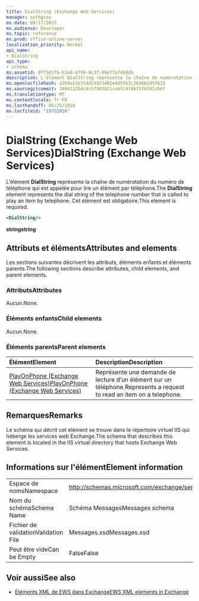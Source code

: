 ```yaml
---
title: DialString (Exchange Web Services)
manager: sethgros
ms.date: 09/17/2015
ms.audience: Developer
ms.topic: reference
ms.prod: office-online-server
localization_priority: Normal
api_name:
- DialString
api_type:
- schema
ms.assetid: 077501f6-b3a8-4799-8c37-09e77af49ddb
description: L’élément DialString représente la chaîne de numérotation du numéro de téléphone qui est appelée pour lire un élément par téléphone. Cet élément est obligatoire.
ms.openlocfilehash: a2b9a12e714d29923402e4d5563c26b6b2d5f632
ms.sourcegitcommit: 34041125dc8c5f993b21cebfc4f8b72f0fd2cb6f
ms.translationtype: MT
ms.contentlocale: fr-FR
ms.lasthandoff: 06/25/2018
ms.locfileid: "19755916"
---
```

# <a name="dialstring-exchange-web-services"></a><span data-ttu-id="06e7c-104">DialString (Exchange Web Services)</span><span class="sxs-lookup"><span data-stu-id="06e7c-104">DialString (Exchange Web Services)</span></span>

<span data-ttu-id="06e7c-105">L’élément **DialString** représente la chaîne de numérotation du numéro de téléphone qui est appelée pour lire un élément par téléphone.</span><span class="sxs-lookup"><span data-stu-id="06e7c-105">The **DialString** element represents the dial string of the telephone number that is called to play an item by telephone.</span></span> <span data-ttu-id="06e7c-106">Cet élément est obligatoire.</span><span class="sxs-lookup"><span data-stu-id="06e7c-106">This element is required.</span></span> 
  
```xml
<DialString/>
```

 <span data-ttu-id="06e7c-107">**string**</span><span class="sxs-lookup"><span data-stu-id="06e7c-107">**string**</span></span>
## <a name="attributes-and-elements"></a><span data-ttu-id="06e7c-108">Attributs et éléments</span><span class="sxs-lookup"><span data-stu-id="06e7c-108">Attributes and elements</span></span>

<span data-ttu-id="06e7c-109">Les sections suivantes décrivent les attributs, éléments enfants et éléments parents.</span><span class="sxs-lookup"><span data-stu-id="06e7c-109">The following sections describe attributes, child elements, and parent elements.</span></span>
  
### <a name="attributes"></a><span data-ttu-id="06e7c-110">Attributs</span><span class="sxs-lookup"><span data-stu-id="06e7c-110">Attributes</span></span>

<span data-ttu-id="06e7c-111">Aucun.</span><span class="sxs-lookup"><span data-stu-id="06e7c-111">None.</span></span>
  
### <a name="child-elements"></a><span data-ttu-id="06e7c-112">Éléments enfants</span><span class="sxs-lookup"><span data-stu-id="06e7c-112">Child elements</span></span>

<span data-ttu-id="06e7c-113">Aucun.</span><span class="sxs-lookup"><span data-stu-id="06e7c-113">None.</span></span>
  
### <a name="parent-elements"></a><span data-ttu-id="06e7c-114">Éléments parents</span><span class="sxs-lookup"><span data-stu-id="06e7c-114">Parent elements</span></span>

|<span data-ttu-id="06e7c-115">**Élément**</span><span class="sxs-lookup"><span data-stu-id="06e7c-115">**Element**</span></span>|<span data-ttu-id="06e7c-116">**Description**</span><span class="sxs-lookup"><span data-stu-id="06e7c-116">**Description**</span></span>|
|:-----|:-----|
|[<span data-ttu-id="06e7c-117">PlayOnPhone (Exchange Web Services)</span><span class="sxs-lookup"><span data-stu-id="06e7c-117">PlayOnPhone (Exchange Web Services)</span></span>](playonphone-exchange-web-services.md) <br/> |<span data-ttu-id="06e7c-118">Représente une demande de lecture d’un élément sur un téléphone.</span><span class="sxs-lookup"><span data-stu-id="06e7c-118">Represents a request to read an item on a telephone.</span></span>  <br/> |
   
## <a name="remarks"></a><span data-ttu-id="06e7c-119">Remarques</span><span class="sxs-lookup"><span data-stu-id="06e7c-119">Remarks</span></span>

<span data-ttu-id="06e7c-120">Le schéma qui décrit cet élément se trouve dans le répertoire virtuel IIS qui héberge les services web Exchange.</span><span class="sxs-lookup"><span data-stu-id="06e7c-120">The schema that describes this element is located in the IIS virtual directory that hosts Exchange Web Services.</span></span>
  
## <a name="element-information"></a><span data-ttu-id="06e7c-121">Informations sur l'élément</span><span class="sxs-lookup"><span data-stu-id="06e7c-121">Element information</span></span>

|||
|:-----|:-----|
|<span data-ttu-id="06e7c-122">Espace de noms</span><span class="sxs-lookup"><span data-stu-id="06e7c-122">Namespace</span></span>  <br/> |http://schemas.microsoft.com/exchange/services/2006/messages  <br/> |
|<span data-ttu-id="06e7c-123">Nom du schéma</span><span class="sxs-lookup"><span data-stu-id="06e7c-123">Schema Name</span></span>  <br/> |<span data-ttu-id="06e7c-124">Schéma Messages</span><span class="sxs-lookup"><span data-stu-id="06e7c-124">Messages schema</span></span>  <br/> |
|<span data-ttu-id="06e7c-125">Fichier de validation</span><span class="sxs-lookup"><span data-stu-id="06e7c-125">Validation File</span></span>  <br/> |<span data-ttu-id="06e7c-126">Messages.xsd</span><span class="sxs-lookup"><span data-stu-id="06e7c-126">Messages.xsd</span></span>  <br/> |
|<span data-ttu-id="06e7c-127">Peut être vide</span><span class="sxs-lookup"><span data-stu-id="06e7c-127">Can be Empty</span></span>  <br/> |<span data-ttu-id="06e7c-128">False</span><span class="sxs-lookup"><span data-stu-id="06e7c-128">False</span></span>  <br/> |
   
## <a name="see-also"></a><span data-ttu-id="06e7c-129">Voir aussi</span><span class="sxs-lookup"><span data-stu-id="06e7c-129">See also</span></span>

- [<span data-ttu-id="06e7c-130">Éléments XML de EWS dans Exchange</span><span class="sxs-lookup"><span data-stu-id="06e7c-130">EWS XML elements in Exchange</span></span>](ews-xml-elements-in-exchange.md)

